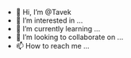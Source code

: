 - 👋 Hi, I’m @Tavek
- 👀 I’m interested in ...
- 🌱 I’m currently learning ...
- 💞️ I’m looking to collaborate on ...
- 📫 How to reach me ...

<!---
Tavek/Tavek is a ✨ special ✨ repository because its `README.md` (this file) appears on your GitHub profile.
You can click the Preview link to take a look at your changes.
--->

